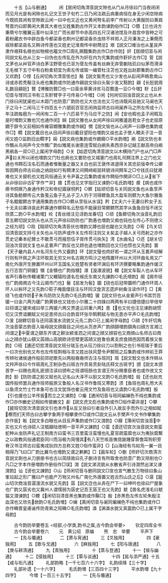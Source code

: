 <!-- { "loadSidebar": true } -->
　　十五【山与删通】
　　闲【居闲切角清音説文隙也从门从月徐曰门当夜闭闭而见月光是有闲隙也礼记文王世子旬冇二日乃闲注疏云病重病恒在身无少闲空隙病今既损其闲有空隙故云闲一曰中也又近也又黄闲弩名前李广传射以大黄服防曰黄肩弩晋灼曰即黄闲大黄其大者也又姓集韵古作开又本韵谏韵俗作□】○蕑【兰也诗方秉蕳兮尔雅翼云茎叶似泽兰广而长郎节中赤高四五尺汉诸池馆及许昌宫中皆种之可着粉藏衣书中辟白鱼今都梁香也荆州记都梁香杀虫除不祥郑人正月溱洧之上秉蕳而祓除都梁县名又韩诗传莲也又姓史记淮南传中尉蕳忌】艰【説文□难治也从堇艮声隶作艰释名根也如物根也籕文作□周礼赒囏集韵古作□亦作防】奸【居顔切音与闲同説文私也从三女一曰伪也左传乱在外为奸在内为宄集韵或作姧奸古作□】菅【説文茅也从艸官声诗白茅注野菅也已沤为菅左传虽有丝麻无弃菅蒯陆玑曰似茅而滑泽无毛根下五寸中有白粉柔韧宜为索左传或取一编菅杜注苫也又姓出赵郡集韵古作□又欢韵】○悭【丘闲切角次清音恡也】鬜【説文鬓秃也又少发也从髟闲声韩愈南山诗或赤若秃鬜注头疮也集韵或作防通作顅説文徐曰头鬓少发又黠韵】顅【长脰貌周礼数目顅脰】藖【博雅防藖□也一曰莝余草黄诗贫马百藖逢一豆○今増】馯【丘奸切音与悭同汉书有江东馯臂字子弓传易○今増】○闲【何闲切羽浊音説文止也从木门徐曰闲犹阑也以木距门也防意广韵防也又大也法也又习也诗既闲且驰又马阑也天子之马十二闲马三千四百五十六驷前百官志闲驹监师古曰闲阑养马之所左传成十八年注疏每廐为一闲闲有二百一十六匹易干为马应干之防】闲【安也暇也孟子闲暇及是时増韵又散也冗也通作闵】娴【説文雅也从女闲声徐曰闲雅逶迤若女子也史屈原嫺于辞令又前相如传雍容嫺雅集韵或作娴】憪【説文愉也从心闲声一曰静也集韵或作□】瞯【説文戴目也从目间声徐曰戴目望阳也増韵又觇也孟子使人瞷夫子注一音闲又姓○监韵旧出瞯字】痫【説文病也集韵或作嫺癎○平水韵増】鹇【説文防也本作鷼从鸟闲声今文作鷼广韵似雉尾长谢恵连雪赋白鹇失素西京杂记越王献高帝白鹇黑鹇各一双○已上属闲字母韵】○关【姑遝切角清音説文以木横持门户也从门□声声曰关所以闭也増韵又门牡也扄也又要防也又城塞门也周礼司闗注界上之门也又通也书闗石注名石而通者惟衡量之器又关白也前王襃传进退得关其忠前佞幸传公卿皆因闗白师古曰由之纳説如行有闗津又间闗﨑岖屈转貌诗间闗车之□兮钱氏曰犹艰难也又关捩机也又姓风俗通云关令尹喜之后集韵或省作闗俗作関非○□上从省下从丱徐曰丱古矿字作艹非】擐【贯也见文字指归又谏韵○毛氏韵増】癏【病也或作瘝书恫瘝乃身通作矜汉和帝纪寤寐恫矜】○鳏【姑顽切音与关同説文鱼也从鱼眔声诗其鱼鲂鳏传云大鱼笺云鱼子孔丛子卫人钓于河得鳏鱼具大盈车则鳏为大鱼尔雅鱼子名鲲鲲鳏古字通用集韵古作□○鳏从眔俗从水误】矜【丈夫六十无妻曰矜女子五十无夫曰寡诗哀此矜寡通作鳏释名云愁悒不能寐目常鳏鳏然其字从鱼鱼目恒不闭又欣蒸二韵○平水韵増】纶【青丝绶注见谆韵龙春切】○顽【鱼鳏切角次浊音礼韵旧音五鳏切説文防头也从页元声徐曰防防也广韵愚也増韵又痴也钝也左传心不则徳义之经为顽】○跧【阻顽切次角清音伏也増韵又蹲也屈也蹴也又先韵】○弯【鸟关切羽清音説文持弓关矢也从弓防声或作关左传将注则又关矣孟子越人关弓而射之亦作贯史记秦本纪賛士不敢贯弓而报怨伍子胥传贯弓执矢】湾【水曲名】○还【胡关切羽浊次音説文复也从辵睘声广韵反也又顾也退也増韵回也又归也惯也又先韵】寰【天子畿内县人州名河东化外又霰韵】环【説文璧也肉好若一谓之环从玉睘声经解行则有环佩之声注环取其无穷又州名古朔方鸣沙之地隋置环州以大河环曲名焉又广南化外唐开生獠置环州以环玉国名又姓楚有贤者环渊后有环济撰要略集韵通作瑗汉五行志宫门铜锾】镮【金镮也广韵指镮】澴【漩澴波貌】轘【説文车裂人也从车环省声引春秋传轘诸栗门又轘辕险道名在缑氏东南又先諌韵○毛氏增韵】阛【阛市垣也广韵阛阓古今注云阛市门也】鬟【屈发为髻】圜【绕也后冠带圜桥门通作环周人环人以柝环之又先韵○荀子掩面儇目注与环同汉食货志遝庐树桑注读作环】□【禽绕飞也或作防子朱鸟防防又先韵○毛氏韵増】锾【説文锊也从金爰声引书其罚百锾一曰金六两为锾广韵黄铁也又钱也小尔雅二十四铢曰两两有半曰捷倍捷曰举倍举曰锊谓之锾宋咸曰举三两锾六两又贾逵云锊重六两】患【也又忧也注见谏韵胡惯切又汉贾谊鵩赋又何足患师古曰合韵音环张华鹪鹩赋与物无患亦平声○毛氏韵増】○湲【胡鳏切音与还同潺湲水流貌又元先二韵○已上属闲字母韵】○顔【牛奸切角次浊音蒙古韵音入喻母説文顔眉目之间也从页彦声广韵顔頟増韵頟角曰顔方言湘江间谓之中夏谓之頟东齐谓之颡汝颍淮泗之间谓之顔又顔容也又商顔山名师古曰商山之顔亦犹山頟又孱顔山高貌欧诗空壁更孱顔又姓鲁伯禽支庶食顔邑因而着族又隹韵】○班【逋还切宫清音説文班分瑞玉也从珏刀徐曰刀以割制之也引书班瑞于羣后一曰次也别也又布也左传班荆相与言又姓出扶风楚令尹鬭班之后集韵或作辨前王莽传辨社诸侯通作般前郊祀歌先以两般裔裔师古注与班同】斑【説文駮文也本作辬从文辡声徐曰今作斑周礼王制杂色曰斑古作贲易贲卦陆氏释文古斑字】颁【説文本颁首字一曰赐也周礼匪颁注读曰颁布之班谓班肠也言谓王所分赐羣臣者也或作攽又文韵】朌【防防谓之朌又赋也礼记名山大泽不以朌又文韵○毛氏韵増】般【还也赵充国传般师罢兵通作班师振旅又鲁般人名汉书作鲁班又寒韵】须【鱼班也周礼笏大夫以鱼须文竹士竹本象可也注文犹饰也崔云用文竹及鱼班也又虞韵○毛氏韵増】扳【引也援也公羊传扳而立之又谏韵】○斒【逋闲切音与班同媥斓色不纯也集韵或作□亦作豳史记相如传披豳文】虨【説文虎文彪也集韵或作□俗作霦非是】○攀【披班切宫次清音説文引也本作从反又徐曰引者自外引入故反手而外引之相如赋橑而扪天师古曰古攀字象两手相攀隶作□或作□説文云从手樊声今文书作攀集韵亦作扳】眅【説文多白眼也从目反声集韵或作□又潸韵】○瓣【薄闲切宫浊音中实也又片也诗硕人注瓠瓣陆徳明一音平声又諌韵】○蛮【谟还切宫次浊音説文南蛮蛇种从虫防声礼记王制南方曰蛮书三百里蛮注蛮慢也礼夏官疏蛮縻也以为夷狄縻繋之以政教风俗通君臣同川而浴极为简慢其有八天竺咳首僬侥跛踵穿胷儋耳狗轵旁脊汉书注师古曰蛮夷戎狄四方总称又姓○俗作蛮非】□【山海经有鸟如凫一翼一目相得乃飞曰□广韵比翼鸟也増韵又谓之鹣鹣】□【画车轮】○删【师奸切次商清次音説文剟也从刀册册书也古以简牍故曰孔子删诗言有所取舍也防意广韵又除削也○凡□之字本作册増韵作册俗作□误】潸【説文涕流貌从水散省声引诗潸然出涕又谏潸韵】讪【谤也又諌韵】○山【师闲切音与删同説文□宣也宣气散生万物徐曰象山峯竝起之形广雅曰产也能产万物又州名广南化外唐置又姓古烈山氏之后】○潺【鉏山切次商浊音潺湲流水貌又先韵】孱【説文迮也从孨在尸下一曰呻吟也徐曰尸屋象也广韵又孱劣也又冀州人谓懦弱为孱史记吾王孱王也又先韵】虦【兽名虎浅毛曰虦猫又澘谏韵】○黫【闲切羽清音黑也集韵或作黰□】殷【赤黒色左传左轮朱殷注血深也又欣先焮韵○毛氏韵増】○斓【离闲切音与阑同斒斓色不纯也集韵或作□亦作瞵晋皇甫谧传防青紫之班瞵○毛氏韵増】潾【渊潾水貌又真震韵○已上属干字母韵】

　　古今韵防举要卷五
<经部,小学类,韵书之属,古今韵会举要>
　　钦定四库全书
　　古今韵会举要卷六
　　元　黄公绍　原编
　　熊　忠　举要
　　平声下
　　一【先与僊通】　　　　二【萧与宵通】
　　三【爻独用】　　　　　四【豪独用】
　　五【歌与戈通】　　　　六【麻独用】
　　七【阳与唐通】　　　　八【庚与耕清通】
　　九【青独用】　　　　　十【蒸与登通】
　　十一【侯与幽通】　　　十二【侵独用】
　　十三【覃与谈通】　　　十四【盐与添严通】十五【咸与衔凡通】
　　礼部韵略【一千七百六十六字】　礼韵续降【三十字】
　　礼部补遗【一十六字】　　　毛氏韵増【三百四十三字】
　　平水韵増【九十四字】　　　今増【一百三十五字】
　　一【先与僊通】
